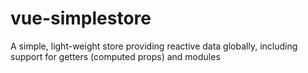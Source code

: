 # vue-simplestore
A simple, light-weight store providing reactive data globally, including support for getters (computed props) and modules
